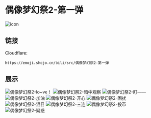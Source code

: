 # 偶像梦幻祭2-第一弹
![icon](https://emoji.shojo.cn/bili/src/偶像梦幻祭2-第一弹/icon.png)
## 链接
Cloudflare:
```
https://emoji.shojo.cn/bili/src/偶像梦幻祭2-第一弹
```
## 展示
![偶像梦幻祭2-lo~ve！](https://emoji.shojo.cn/bili/src/偶像梦幻祭2-第一弹/偶像梦幻祭2-lo~ve！.png)
![偶像梦幻祭2-暗中观察](https://emoji.shojo.cn/bili/src/偶像梦幻祭2-第一弹/偶像梦幻祭2-暗中观察.png)
![偶像梦幻祭2-盯——](https://emoji.shojo.cn/bili/src/偶像梦幻祭2-第一弹/偶像梦幻祭2-盯——.png)
![偶像梦幻祭2-加油](https://emoji.shojo.cn/bili/src/偶像梦幻祭2-第一弹/偶像梦幻祭2-加油.png)
![偶像梦幻祭2-开心](https://emoji.shojo.cn/bili/src/偶像梦幻祭2-第一弹/偶像梦幻祭2-开心.png)
![偶像梦幻祭2-困扰](https://emoji.shojo.cn/bili/src/偶像梦幻祭2-第一弹/偶像梦幻祭2-困扰.png)
![偶像梦幻祭2-泪目](https://emoji.shojo.cn/bili/src/偶像梦幻祭2-第一弹/偶像梦幻祭2-泪目.png)
![偶像梦幻祭2-三连](https://emoji.shojo.cn/bili/src/偶像梦幻祭2-第一弹/偶像梦幻祭2-三连.png)
![偶像梦幻祭2-投币](https://emoji.shojo.cn/bili/src/偶像梦幻祭2-第一弹/偶像梦幻祭2-投币.png)
![偶像梦幻祭2-疑惑](https://emoji.shojo.cn/bili/src/偶像梦幻祭2-第一弹/偶像梦幻祭2-疑惑.png)
